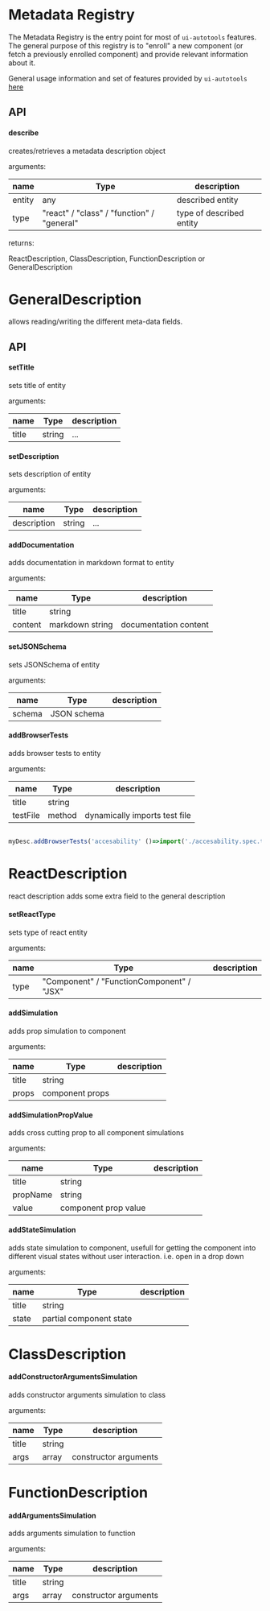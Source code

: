 # Metadata Registry

The Metadata Registry is the entry point for most of `ui-autotools` features. The general purpose of this registry is to "enroll" a new component (or fetch a previously enrolled component) and provide relevant information about it.

General usage information and set of features provided by `ui-autotools` [here](https://github.com/wix-incubator/ui-autotools)


## API

#### describe
creates/retrieves a metadata description object

arguments:

| name | Type | description |
|-------|------|-----------------|
| entity | any | described entity |
| type | "react" / "class" / "function" / "general" | type of described entity |

returns:

ReactDescription, ClassDescription, FunctionDescription or GeneralDescription



# GeneralDescription

allows reading/writing the different meta-data fields.

## API


#### setTitle

sets title of entity

arguments:

| name | Type | description |
|-------|------|-----------------|
| title | string | ...


#### setDescription

sets description of entity

arguments:

| name | Type | description |
|-------|------|-----------------|
| description | string | ...



#### addDocumentation

adds documentation in markdown format to entity

arguments:

| name | Type | description |
|-------|------|-----------------|
| title | string |  |
| content | markdown string | documentation content |



#### setJSONSchema

sets JSONSchema of entity

arguments:

| name | Type | description |
|-------|------|-----------------|
| schema | JSON schema |  |

#### addBrowserTests

adds browser tests to entity

arguments:

| name | Type | description |
|-------|------|-----------------|
| title | string |  |
| testFile | method | dynamically imports test file |

```ts

myDesc.addBrowserTests('accesability' ()=>import('./accesability.spec.ts')

```


# ReactDescription

react description adds some extra field to the general description

#### setReactType

sets type of react entity

arguments:

| name | Type | description |
|-------|------|-----------------|
| type | "Component" / "FunctionComponent" / "JSX" |  |


#### addSimulation

adds prop simulation to component

arguments:

| name | Type | description |
|-------|------|-----------------|
| title | string |  |
| props | component props |   |

#### addSimulationPropValue

adds cross cutting prop to all component simulations

arguments:

| name | Type | description |
|-------|------|-----------------|
| title | string |  |
| propName | string |  |
| value | component prop value |  |



#### addStateSimulation

adds state simulation to component, usefull for getting the component into different visual states without user interaction. i.e. open in a drop down


arguments:

| name | Type | description |
|-------|------|-----------------|
| title | string |  |
| state | partial component state |  |



# ClassDescription


#### addConstructorArgumentsSimulation

adds constructor arguments simulation to class

arguments:

| name | Type | description |
|-------|------|-----------------|
| title | string |  |
| args | array | constructor arguments |



# FunctionDescription


#### addArgumentsSimulation

adds arguments simulation to function

arguments:

| name | Type | description |
|-------|------|-----------------|
| title | string |  |
| args | array | constructor arguments |